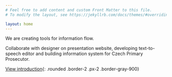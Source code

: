 ```yaml
---
# Feel free to add content and custom Front Matter to this file.
# To modify the layout, see https://jekyllrb.com/docs/themes/#overriding-theme-defaults

layout: home
---
```


We are creating tools for information flow.

Collaborate with designer on presentation website, developing text-to-speech editor and building information system for Czech Primary Prosecutor.

[View introduction](./assets/audio/speech.mp3){: .rounded .border-2 .px-2 .border-gray-900}
